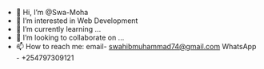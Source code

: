 - 👋 Hi, I’m @Swa-Moha
- 👀 I’m interested in Web Development
- 🌱 I’m currently learning ...
- 💞️ I’m looking to collaborate on ...
- 📫 How to reach me: email- swahibmuhammad74@gmail.com
                      WhatsApp - +254797309121

<!---
Swa-Moha/Swa-Moha is a ✨ special ✨ repository because its `README.md` (this file) appears on your GitHub profile.
You can click the Preview link to take a look at your changes.
--->
